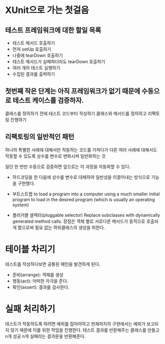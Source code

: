 # XUnit으로 가는 첫걸음
## 테스트 프레임워크에 대한 할일 목록
* 테스트 메서드 호출하기
* 먼저 setUp 호출하기
* 나중에 tearDown 호출하기
* 테스트 메서드가 실패하더라도 tearDown 호출하기
* 여러 개의 테스트 실행하기
* 수집된 결과를 출력하기

## 첫번째 작은 단계는 아직 프레임워크가 없기 때문에 수동으로 테스트 케이스를 검증하자.
클래스를 정의하기 전에 테스트 코드부터 작성하기
클래스와 메서드를 정의하고 리팩토링 진행하기

## 리팩토링의 일반적인 패턴
하나의 특별한 사례에 대해서만 작동하는 코드를 가져다가 다른 여러 사례에 대해서도 작동할 수 있도록 상수를 변수로 변화시켜 일반화하는 것

일단 한 번만 수동으로 검증하면 앞으로는 이 과정을 자동화할 수 있다. 
- 하드코딩을 한 다음에 상수를 변수로 대체하여 일반성을 이끌어내는 방식으로 기능을 구현했다.

- 부트스트랩 to load a program into a computer using a much smaller initial program to load in the desired program (which is usually an operating system)
- 플러거블 셀렉터(pluggable selector) Replace subclasses with dynamically generated method calls. 장점은 객체 별로 서로다른 메서드가 동적으로 호출되게 함으로써 필요 없는 하위클래스의 생성을 피한다.

# 테이블 차리기
테스트를 작성하다보면 공통된 패턴을 발견하게 된다. 
* 준비(arrange): 객체를 생성
* 행동(act): 어떠한 자극을 준다.
* 확인(assert): 결과를 검사한다.

# 실패 처리하기
테스트가 작동하도록 하려면 예외를 잡아야하고 현재까지의 구현에서는 예외가 보고되지 않기 때문에 이를 위한 작업을 진행한다.
테스트 결과를 반환해주는 클래스를 만들고 n개 성공 n개 실패라는 결과문을 반환해준다. 
 
